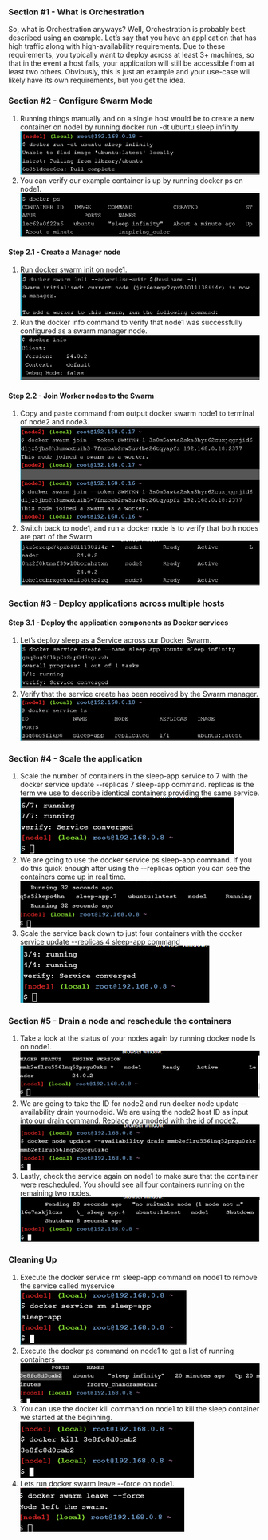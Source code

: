 ### Section #1 - What is Orchestration
So, what is Orchestration anyways? Well, Orchestration is probably best described using an example. Let’s say that you have an application that has high traffic along with high-availability requirements. Due to these requirements, you typically want to deploy across at least 3+ machines, so that in the event a host fails, your application will still be accessible from at least two others. Obviously, this is just an example and your use-case will likely have its own requirements, but you get the idea.

### Section #2 - Configure Swarm Mode
1. Running things manually and on a single host would be to create a new container on node1 by running docker run -dt ubuntu sleep infinity
![01](img1.png)
2. You can verify our example container is up by running docker ps on node1.
![02](img2.png)

#### Step 2.1 - Create a Manager node
1. Run docker swarm init on node1.
![03](img3.png)
2. Run the docker info command to verify that node1 was successfully configured as a swarm manager node.
![04](img4.png)

#### Step 2.2 - Join Worker nodes to the Swarm
1. Copy and paste command from output docker swarm node1 to terminal of node2 and node3.
![05](img5.png)
2. Switch back to node1, and run a docker node ls to verify that both nodes are part of the Swarm
![06](img6.png)


### Section #3 - Deploy applications across multiple hosts
#### Step 3.1 - Deploy the application components as Docker services
1. Let’s deploy sleep as a Service across our Docker Swarm.
![07](img7.png)
2. Verify that the service create has been received by the Swarm manager.
![08](img8.png)

### Section #4 - Scale the application
1. Scale the number of containers in the sleep-app service to 7 with the docker service update --replicas 7 sleep-app command. replicas is the term we use to describe identical containers providing the same service.
![09](step4-service-update.png)
2. We are going to use the docker service ps sleep-app command. If you do this quick enough after using the --replicas option you can see the containers come up in real time.
![10](step4-docker-ls-sleep.png)
3. Scale the service back down to just four containers with the docker service update --replicas 4 sleep-app command
![11](step4-docker-replicas-4.png)

### Section #5 - Drain a node and reschedule the containers
1. Take a look at the status of your nodes again by running docker node ls on node1.
![12](step5-docker-ls.png)
2. We are going to take the ID for node2 and run docker node update --availability drain yournodeid. We are using the node2 host ID as input into our drain command. Replace yournodeid with the id of node2.
![13](step5-docker-node-update.png)
3. Lastly, check the service again on node1 to make sure that the container were rescheduled. You should see all four containers running on the remaining two nodes.
![14](step5-docker-service-sleep.png)

### Cleaning Up
1. Execute the docker service rm sleep-app command on node1 to remove the service called myservice
![15](cleaning-service-rm.png)
2. Execute the docker ps command on node1 to get a list of running containers
![16](cleaning-docker-ps.png)
3. You can use the docker kill <CONTAINER ID> command on node1 to kill the sleep container we started at the beginning.
![17](cleaning-docker-kill.png)
4. Lets run docker swarm leave --force on node1.
![18](cleaning-docker-swarm-leave.png)